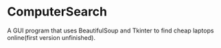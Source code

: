 # ComputerSearch
A GUI program that uses BeautifulSoup and Tkinter to find cheap laptops online(first version unfinished). 
